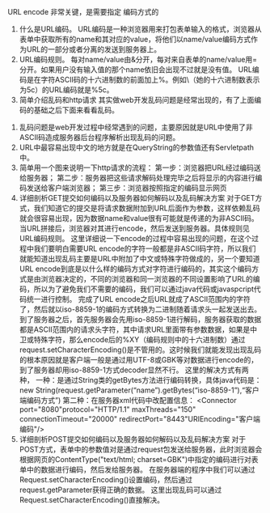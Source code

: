 URL encode 非常关键，是需要指定 编码方式的

1. 什么是URL编码。
URL编码是一种浏览器用来打包表单输入的格式，浏览器从表单中获取所有的name和其对应的value，将他们以name/value编码方式作为URL的一部分或者分离的发送到服务器上。
2. URL编码规则。
每对name/value由&分开，每对来自表单的name/value用=分开。如果用户没有输入值的那个name依旧会出现不过就是没有值。
URL编码是在字符ASCII码的十六进制数的前面加上%。例如\（她的十六进制数表示为5c）的URL编码就是%5c。
3. 简单介绍乱码和http请求
其实做web开发乱码问题是经常出现的，有了上面编码的基础之后下面来看看乱码。
1) 乱码问题是web开发过程中经常遇到的问题，主要原因就是URL中使用了非ASCII码造成服务器后台程序解析出现乱码的问题。
2) URL中最容易出现中文的地方就是在QueryString的参数值还有Servletpath中。
3) 简单用一个图来说明一下http请求的流程：
第一步：浏览器把URL经过编码送给服务器；
第二步：服务器把这些请求解码处理完毕之后将显示的内容进行编码发送给客户端浏览器；
第三步：浏览器按照指定的编码显示网页
4) 详细剖析GET提交如何编码以及服务器如何解码以及乱码解决方案
对于GET方式，我们知道它的提交是将请求数据附加到URL后面作为参数，这样依赖乱码就会很容易出现，因为数据name和value很有可能就是传递的为非ASCII码。
当URL拼接后，浏览器对其进行encode，然后发送到服务器。具体规则见URL编码规则。
这里详细说一下encode的过程中容易出现的问题，在这个过程中我们要明白需要URL encode的字符一般都是非ASCII码字符，所以我们就能知道出现乱码主要是URL中附加了中文或特殊字符做成的，另一个要知道URL encode到底是以什么样的编码方式对字符进行编码的，其实这个编码方式是由浏览器决定的，不同的浏览器和同一浏览器的不同设置影响了URL的编码，所以为了避免我们不需要的编码，我们可以通过java代码或javaspcript代码统一进行控制。
完成了URL encode之后URL就成了ASCII范围内的字符了，然后就以iso-8859-1的编码方式转换为二进制随着请求头一起发送出去。
到了服务器之后，首先服务器会先用iso-8859-1进行解码，服务器获取的数据都是ASCII范围内的请求头字符，其中请求URL里面带有参数数据，如果是中卫或特殊字符，那么encode后的%XY（编码规则中的十六进制数）通过request.setCharacterEncoding()是不管用的。这时候我们就能发现出现乱码的根本原因就是客户端一般是通过用UTF-8或GBK等对数据进行encode的，到了服务器却用iso-8859-1方式decoder显然不行。
这里的解决方式有两种，
一种：是通过String类的getBytes方法进行编码转换，具体java代码是：
new String(request.getParameter(“name”).getBytes(“iso-8859-1”),“客户端编码方式”)
第二种：在服务器xml代码中改配置信息：
<Connector port="8080"protocol="HTTP/1.1" maxThreads="150" connectionTimeout="20000"
redirectPort="8443"URIEncoding="客户端编码"/>
5) 详细剖析POST提交如何编码以及服务器如何解码以及乱码解决方案
对于POST方式，表单中的参数值对是通过request包发送给服务器，此时浏览器会根据网页的ContentType("text/html; charset=GBK")中指定的编码进行对表单中的数据进行编码，然后发给服务器。
在服务器端的程序中我们可以通过
Request.setCharacterEncoding()设置编码，然后通过
request.getParameter获得正确的数据。
这里出现乱码可以通过Request.setCharacterEncoding()直接解决。
